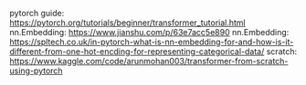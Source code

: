 pytorch guide: https://pytorch.org/tutorials/beginner/transformer_tutorial.html
nn.Embedding: https://www.jianshu.com/p/63e7acc5e890
nn.Embedding: https://spltech.co.uk/in-pytorch-what-is-nn-embedding-for-and-how-is-it-different-from-one-hot-encding-for-representing-categorical-data/
scratch: https://www.kaggle.com/code/arunmohan003/transformer-from-scratch-using-pytorch
